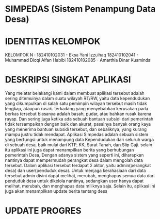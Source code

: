 # SIMPEDAS (Sistem Penampung Data Desa)
# IDENTITAS KELOMPOK
KELOMPOK N :
182410102031 - Eksa Yani Izzulhaq
182410102041 - Muhammad Dicqi Alfan Habibi
182410102085 - Amarthia Dinar Kusminda

# DESKRIPSI SINGKAT APLIKASI
  Yang melatar belakangi kami dalam membuat aplikasi tersebut adalah sering ditemuinya dalam suatu wilayah RT/RW, yaitu data kependudukan yang dikumpulkan di salah satu pemimpin wilayah tersebut masih tidak lengkap, ataupun rusak. terkadang yang menyebabkan kerusakan pada berkas tersebut biasanya adalah basah, pudar, atau bahkan rusak karena rayap. Dan sering juga ketika ada sebuah bantuan subsidi dari pemerintah tidak tersampaikan dengan baik dan akurat, pasalnya banyak orang kaya yang menerima bantuan subsidi tersebut, dan sebaliknya, yang kurang mampu justru tidak mendapat.
  Aplikasi Simpedas adalah sebuah sistem yang berfungsi untuk menampung data Kependudukan dari seluruh warga di sebuah desa, baik mulai dari KTP, KK, Surat Tanah, dan Slip Gaji. selain itu aplikasi ini juga dapat menampilkan berita yang berhubungan pemerintah Desa, Dengan adanya sistem yang seperti ini, diharapkan nantinya dapat mempermudah perangkat desa dalam mengolah data tersebut. Dalam aplikasi tersebut terdapat 2 aktor, yaitu admin(perangkat desa) dan user(penduduk desa). Untuk menjaga kerahasiaan dari data tersebut admin disini dapat melihat, merubah, menghapus semua data dari penduduk desa untuk dikelola nantinya, sedangkan user hanya dapat melihat, merubah, dan menghapus data miliknya saja. Selain itu, aplikasi ini juga akan menampilkan update berita tentang desa
  
  # UPDATE PROGRES
